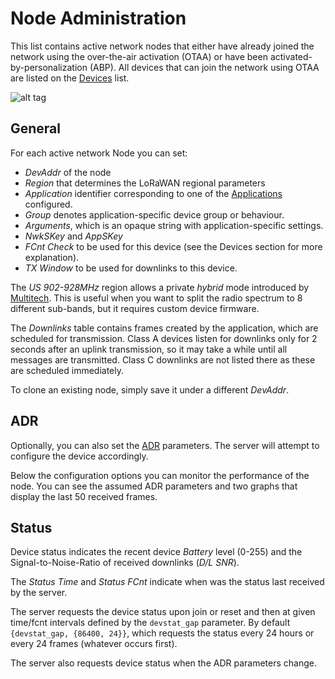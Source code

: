 # Node Administration

This list contains active network nodes that either have already joined the network
using the over-the-air activation (OTAA) or have been activated-by-personalization
(ABP). All devices that can join the network using OTAA are listed on the
[Devices](Devices.md) list.

![alt tag](https://raw.githubusercontent.com/gotthardp/lorawan-server/master/doc/images/admin-node.png)

## General

For each active network Node you can set:
 * *DevAddr* of the node
 * *Region* that determines the LoRaWAN regional parameters
 * *Application* identifier corresponding to one of the [Applications](Applications.md) configured.
 * *Group* denotes application-specific device group or behaviour.
 * *Arguments*, which is an opaque string with application-specific settings.
 * *NwkSKey* and *AppSKey*
 * *FCnt Check* to be used for this device (see the Devices section for more explanation).
 * *TX Window* to be used for downlinks to this device.

The *US 902-928MHz* region allows a private *hybrid* mode introduced by
[Multitech](www.multitech.net/developer/software/lora/introduction-to-lora).
This is useful when you want to split the radio spectrum to 8 different sub-bands,
but it requires custom device firmware.

The *Downlinks* table contains frames created by the application, which are scheduled for
transmission. Class A devices listen for downlinks only for 2 seconds after an uplink
transmission, so it may take a while until all messages are transmitted. Class C
downlinks are not listed there as these are scheduled immediately.

To clone an existing node, simply save it under a different *DevAddr*.


## ADR

Optionally, you can also set the [ADR](ADR.md) parameters. The server will attempt
to configure the device accordingly.

Below the configuration options you can monitor the performance of the node. You
can see the assumed ADR parameters and two graphs that display the last 50 received
frames.


## Status

Device status indicates the recent device *Battery* level (0-255) and the
Signal-to-Noise-Ratio of received downlinks (*D/L SNR*).

The *Status Time* and *Status FCnt* indicate when was the status last
received by the server.

The server requests the device status upon join or reset and then at given
time/fcnt intervals defined by the `devstat_gap` parameter. By default
`{devstat_gap, {86400, 24}}`, which requests the status every 24 hours or
every 24 frames (whatever occurs first).

The server also requests device status when the ADR parameters change.
